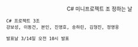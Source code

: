 <center>C# 미니프로젝트 조 정하는 날</center>

    C# 프로젝트 3조
    강보성, 이동건, 본인, 진영호, 송하린, 김형진, 정영웅

    발표날 3/14일 오전 10시 발표
